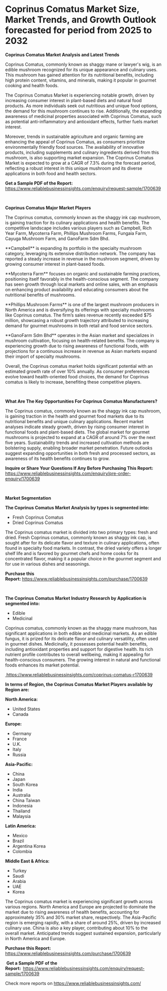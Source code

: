 <p><h1>Coprinus Comatus Market Size, Market Trends, and Growth Outlook forecasted for period from 2025 to 2032</h1></p><p><strong>Coprinus Comatus Market Analysis and Latest Trends</strong></p>
<p><p>Coprinus Comatus, commonly known as shaggy mane or lawyer's wig, is an edible mushroom recognized for its unique appearance and culinary uses. This mushroom has gained attention for its nutritional benefits, including high protein content, vitamins, and minerals, making it popular in gourmet cooking and health foods.</p><p>The Coprinus Comatus Market is experiencing notable growth, driven by increasing consumer interest in plant-based diets and natural food products. As more individuals seek out nutritious and unique food options, the demand for this mushroom continues to rise. Additionally, the expanding awareness of medicinal properties associated with Coprinus Comatus, such as potential anti-inflammatory and antioxidant effects, further fuels market interest.</p><p>Moreover, trends in sustainable agriculture and organic farming are enhancing the appeal of Coprinus Comatus, as consumers prioritize environmentally friendly food sources. The availability of innovative products, including supplements and culinary ingredients derived from this mushroom, is also supporting market expansion. The Coprinus Comatus Market is expected to grow at a CAGR of 7.3% during the forecast period, reflecting a robust interest in this unique mushroom and its diverse applications in both food and health sectors.</p></p>
<p><strong>Get a Sample PDF of the Report:&nbsp;</strong> <a href="https://www.reliablebusinessinsights.com/enquiry/request-sample/1700639?utm_campaign=3547&utm_medium=2&utm_source=Github&utm_content=ia&utm_term=27032025&utm_id=coprinus-comatus">https://www.reliablebusinessinsights.com/enquiry/request-sample/1700639</a></p>
<p>&nbsp;</p>
<p><strong>Coprinus Comatus Major Market Players</strong></p>
<p><p>The Coprinus comatus, commonly known as the shaggy ink cap mushroom, is gaining traction for its culinary applications and health benefits. The competitive landscape includes various players such as Campbell, Rich Year Farm, Mycoterra Farm, Phillips Mushroom Farms, Fungaia Farm, Cayuga Mushroom Farm, and GanoFarm Sdm Bhd.</p><p>**Campbell** is expanding its portfolio in the specialty mushroom category, leveraging its extensive distribution network. The company has reported a steady increase in revenue in the mushroom segment, driven by growing consumer interest in plant-based foods.</p><p>**Mycoterra Farm** focuses on organic and sustainable farming practices, positioning itself favorably in the health-conscious segment. The company has seen growth through local markets and online sales, with an emphasis on enhancing product availability and educating consumers about the nutritional benefits of mushrooms.</p><p>**Phillips Mushroom Farms** is one of the largest mushroom producers in North America and is diversifying its offerings with specialty mushrooms like Coprinus comatus. The firm’s sales revenue recently exceeded $75 million, showcasing a robust growth trajectory attributed to increasing demand for gourmet mushrooms in both retail and food service sectors.</p><p>**GanoFarm Sdm Bhd** operates in the Asian market and specializes in mushroom cultivation, focusing on health-related benefits. The company is experiencing growth due to rising awareness of functional foods, with projections for a continuous increase in revenue as Asian markets expand their import of specialty mushrooms.</p><p>Overall, the Coprinus comatus market holds significant potential with an estimated growth rate of over 10% annually. As consumer preferences evolve toward health-oriented food choices, the demand for Coprinus comatus is likely to increase, benefiting these competitive players.</p></p>
<p>&nbsp;</p>
<p><strong>What Are The Key Opportunities For Coprinus Comatus Manufacturers?</strong></p>
<p><p>The Coprinus comatus, commonly known as the shaggy ink cap mushroom, is gaining traction in the health and gourmet food markets due to its nutritional benefits and unique culinary applications. Recent market analyses indicate steady growth, driven by rising consumer interest in functional foods and plant-based diets. The global market for gourmet mushrooms is projected to expand at a CAGR of around 7% over the next five years. Sustainability trends and increased cultivation methods are bolstering supply, enabling broader market penetration. Future outlooks suggest expanding opportunities in both fresh and processed sectors, as awareness of its health benefits continues to grow.</p></p>
<p><strong>Inquire or Share Your Questions If Any Before Purchasing This Report:</strong> <a href="https://www.reliablebusinessinsights.com/enquiry/pre-order-enquiry/1700639?utm_campaign=3547&utm_medium=2&utm_source=Github&utm_content=ia&utm_term=27032025&utm_id=coprinus-comatus">https://www.reliablebusinessinsights.com/enquiry/pre-order-enquiry/1700639</a></p>
<p>&nbsp;</p>
<p><strong>Market Segmentation</strong></p>
<p><strong>The Coprinus Comatus Market Analysis by types is segmented into:</strong></p>
<p><ul><li>Fresh Coprinus Comatus</li><li>Dried Coprinus Comatus</li></ul></p>
<p><p>The Coprinus comatus market is divided into two primary types: fresh and dried. Fresh Coprinus comatus, commonly known as shaggy ink cap, is sought after for its delicate flavor and texture in culinary applications, often found in specialty food markets. In contrast, the dried variety offers a longer shelf life and is favored by gourmet chefs and home cooks for its concentrated flavor, making it a popular choice in the gourmet segment and for use in various dishes and seasonings.</p></p>
<p><strong>Purchase this Report:&nbsp;</strong><a href="https://www.reliablebusinessinsights.com/purchase/1700639?utm_campaign=3547&utm_medium=2&utm_source=Github&utm_content=ia&utm_term=27032025&utm_id=coprinus-comatus">https://www.reliablebusinessinsights.com/purchase/1700639</a></p>
<p>&nbsp;</p>
<p><strong>The Coprinus Comatus Market Industry Research by Application is segmented into:</strong></p>
<p><ul><li>Edible</li><li>Medicinal</li></ul></p>
<p><p>Coprinus comatus, commonly known as the shaggy mane mushroom, has significant applications in both edible and medicinal markets. As an edible fungus, it is prized for its delicate flavor and culinary versatility, often used in gourmet dishes. Medicinally, it possesses potential health benefits, including antioxidant properties and support for digestive health. Its rich nutrient profile contributes to overall wellbeing, making it appealing for health-conscious consumers. The growing interest in natural and functional foods enhances its market potential.</p></p>
<p><a href="https://www.reliablebusinessinsights.com/coprinus-comatus-r1700639?utm_campaign=3547&utm_medium=2&utm_source=Github&utm_content=ia&utm_term=27032025&utm_id=coprinus-comatus">&nbsp;https://www.reliablebusinessinsights.com/coprinus-comatus-r1700639</a></p>
<p><strong>In terms of Region, the Coprinus Comatus Market Players available by Region are:</strong></p>
<p>
    <p> <strong> North America: </strong>
        <ul>
            <li>United States</li>
            <li>Canada</li>
        </ul>
        </p> 
    <p> <strong> Europe: </strong>
        <ul>
            <li>Germany</li>
            <li>France</li>
            <li>U.K.</li>
            <li>Italy</li>
            <li>Russia</li>
        </ul>
        </p> 
    <p> <strong> Asia-Pacific: </strong>
        <ul>
            <li>China</li>
            <li>Japan</li>
            <li>South Korea</li>
            <li>India</li>
            <li>Australia</li>
            <li>China Taiwan</li>
            <li>Indonesia</li>
            <li>Thailand</li>
            <li>Malaysia</li>
        </ul>
        </p> 
    <p> <strong> Latin America: </strong>
        <ul>
            <li>Mexico</li>
            <li>Brazil</li>
            <li>Argentina Korea</li>
            <li>Colombia</li>
        </ul>
        </p> 
    <p> <strong> Middle East & Africa: </strong>
        <ul>
            <li>Turkey</li>
            <li>Saudi</li>
            <li>Arabia</li>
            <li>UAE</li>
            <li>Korea</li>
        </ul>
    </p>
    </p>
<p><p>The Coprinus comatus market is experiencing significant growth across various regions. North America and Europe are projected to dominate the market due to rising awareness of health benefits, accounting for approximately 35% and 30% market share, respectively. The Asia-Pacific region is emerging rapidly, with a share of around 25%, driven by increased culinary use. China is also a key player, contributing about 10% to the overall market. Anticipated trends suggest sustained expansion, particularly in North America and Europe.</p></p>
<p><strong>Purchase this Report: </strong><a href="https://www.reliablebusinessinsights.com/purchase/1700639?utm_campaign=3547&utm_medium=2&utm_source=Github&utm_content=ia&utm_term=27032025&utm_id=coprinus-comatus">https://www.reliablebusinessinsights.com/purchase/1700639</a></p>
<p>&nbsp;<strong>Get a Sample PDF of the Report:&nbsp;&nbsp;</strong><a href="https://www.reliablebusinessinsights.com/enquiry/request-sample/1700639?utm_campaign=3547&utm_medium=2&utm_source=Github&utm_content=ia&utm_term=27032025&utm_id=coprinus-comatus">https://www.reliablebusinessinsights.com/enquiry/request-sample/1700639</a></p>
<p><strong></strong></p>
<p>Check more reports on <a href="https://www.reliablebusinessinsights.com/?utm_campaign=3547&utm_medium=2&utm_source=Github&utm_content=ia&utm_term=27032025&utm_id=coprinus-comatus">https://www.reliablebusinessinsights.com/</a></p>